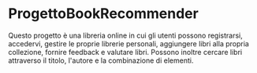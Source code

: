 # ProgettoBookRecommender
Questo progetto è una libreria online in cui gli utenti possono registrarsi, accedervi, gestire le proprie librerie personali, aggiungere libri alla propria collezione, fornire feedback e valutare libri. 
Possono inoltre cercare libri attraverso il titolo, l'autore e la combinazione di elementi.
